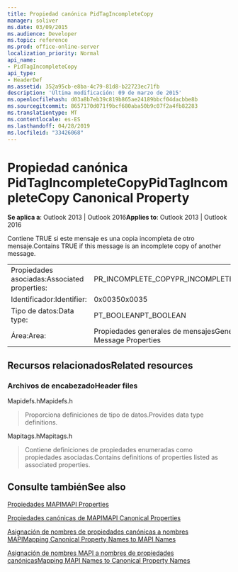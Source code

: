 ```yaml
---
title: Propiedad canónica PidTagIncompleteCopy
manager: soliver
ms.date: 03/09/2015
ms.audience: Developer
ms.topic: reference
ms.prod: office-online-server
localization_priority: Normal
api_name:
- PidTagIncompleteCopy
api_type:
- HeaderDef
ms.assetid: 352a95cb-e8ba-4c79-81d8-b22723ec71fb
description: 'Última modificación: 09 de marzo de 2015'
ms.openlocfilehash: d03a8b7eb39c819b865ae24189bbcf04dacbbe8b
ms.sourcegitcommit: 8657170d071f9bcf680aba50b9c07f2a4fb82283
ms.translationtype: MT
ms.contentlocale: es-ES
ms.lasthandoff: 04/28/2019
ms.locfileid: "33426068"
---
```

# <a name="pidtagincompletecopy-canonical-property"></a><span data-ttu-id="0b55f-103">Propiedad canónica PidTagIncompleteCopy</span><span class="sxs-lookup"><span data-stu-id="0b55f-103">PidTagIncompleteCopy Canonical Property</span></span>

  
  
<span data-ttu-id="0b55f-104">**Se aplica a**: Outlook 2013 | Outlook 2016</span><span class="sxs-lookup"><span data-stu-id="0b55f-104">**Applies to**: Outlook 2013 | Outlook 2016</span></span> 
  
<span data-ttu-id="0b55f-105">Contiene TRUE si este mensaje es una copia incompleta de otro mensaje.</span><span class="sxs-lookup"><span data-stu-id="0b55f-105">Contains TRUE if this message is an incomplete copy of another message.</span></span>
  
|||
|:-----|:-----|
|<span data-ttu-id="0b55f-106">Propiedades asociadas:</span><span class="sxs-lookup"><span data-stu-id="0b55f-106">Associated properties:</span></span>  <br/> |<span data-ttu-id="0b55f-107">PR_INCOMPLETE_COPY</span><span class="sxs-lookup"><span data-stu-id="0b55f-107">PR_INCOMPLETE_COPY</span></span>  <br/> |
|<span data-ttu-id="0b55f-108">Identificador:</span><span class="sxs-lookup"><span data-stu-id="0b55f-108">Identifier:</span></span>  <br/> |<span data-ttu-id="0b55f-109">0x0035</span><span class="sxs-lookup"><span data-stu-id="0b55f-109">0x0035</span></span>  <br/> |
|<span data-ttu-id="0b55f-110">Tipo de datos:</span><span class="sxs-lookup"><span data-stu-id="0b55f-110">Data type:</span></span>  <br/> |<span data-ttu-id="0b55f-111">PT_BOOLEAN</span><span class="sxs-lookup"><span data-stu-id="0b55f-111">PT_BOOLEAN</span></span>  <br/> |
|<span data-ttu-id="0b55f-112">Área:</span><span class="sxs-lookup"><span data-stu-id="0b55f-112">Area:</span></span>  <br/> |<span data-ttu-id="0b55f-113">Propiedades generales de mensajes</span><span class="sxs-lookup"><span data-stu-id="0b55f-113">General Message Properties</span></span>  <br/> |
   
## <a name="related-resources"></a><span data-ttu-id="0b55f-114">Recursos relacionados</span><span class="sxs-lookup"><span data-stu-id="0b55f-114">Related resources</span></span>

### <a name="header-files"></a><span data-ttu-id="0b55f-115">Archivos de encabezado</span><span class="sxs-lookup"><span data-stu-id="0b55f-115">Header files</span></span>

<span data-ttu-id="0b55f-116">Mapidefs.h</span><span class="sxs-lookup"><span data-stu-id="0b55f-116">Mapidefs.h</span></span>
  
> <span data-ttu-id="0b55f-117">Proporciona definiciones de tipo de datos.</span><span class="sxs-lookup"><span data-stu-id="0b55f-117">Provides data type definitions.</span></span>
    
<span data-ttu-id="0b55f-118">Mapitags.h</span><span class="sxs-lookup"><span data-stu-id="0b55f-118">Mapitags.h</span></span>
  
> <span data-ttu-id="0b55f-119">Contiene definiciones de propiedades enumeradas como propiedades asociadas.</span><span class="sxs-lookup"><span data-stu-id="0b55f-119">Contains definitions of properties listed as associated properties.</span></span>
    
## <a name="see-also"></a><span data-ttu-id="0b55f-120">Consulte también</span><span class="sxs-lookup"><span data-stu-id="0b55f-120">See also</span></span>



[<span data-ttu-id="0b55f-121">Propiedades MAPI</span><span class="sxs-lookup"><span data-stu-id="0b55f-121">MAPI Properties</span></span>](mapi-properties.md)
  
[<span data-ttu-id="0b55f-122">Propiedades canónicas de MAPI</span><span class="sxs-lookup"><span data-stu-id="0b55f-122">MAPI Canonical Properties</span></span>](mapi-canonical-properties.md)
  
[<span data-ttu-id="0b55f-123">Asignación de nombres de propiedades canónicas a nombres MAPI</span><span class="sxs-lookup"><span data-stu-id="0b55f-123">Mapping Canonical Property Names to MAPI Names</span></span>](mapping-canonical-property-names-to-mapi-names.md)
  
[<span data-ttu-id="0b55f-124">Asignación de nombres MAPI a nombres de propiedades canónicas</span><span class="sxs-lookup"><span data-stu-id="0b55f-124">Mapping MAPI Names to Canonical Property Names</span></span>](mapping-mapi-names-to-canonical-property-names.md)

